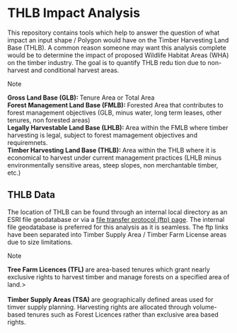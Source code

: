 # THLB Impact Analysis
This repository contains tools which help to answer the question of what impact
an input shape / Polygon would have on the Timber Harvesting Land Base (THLB). A 
common reason someone may want this analysis complete would be to determine the 
impact of proposed Wildlife Habitat Areas (WHA) on the timber industry. The 
goal is to quantify THLB redu tion due to non-harvest and conditional harvest 
areas.

>[!Note]
><strong>Gross Land Base (GLB): </strong>Tenure Area or Total Area<br />
><strong>Forest Management Land Base (FMLB): </strong>Forested Area that contributes to forest management objectives (GLB, minus water, long term leases, other tenures, non forested areas)<br />
><strong>Legally Harvestable Land Base (LHLB): </strong>Area within the FMLB where timber harvesting is legal, subject to forest mamagement objectives and requiremnets. <br />
><strong>Timber Harvesting Land Base (THLB): </strong>Area within the THLB where it is economical to harvest under current management practices (LHLB minus environmentally sensitive areas, steep slopes, non merchantable timber, etc.)

## THLB Data
The location of THLB can be found through an internal local directory as an ESRI
file geodatabase or via a [file transfer protocol (ftp) page](https://www.for.gov.bc.ca/ftp/HTS/external/!publish/DataCatalogue_FAIB_Data/THLB/). The internal file
geodatabase is preferred for this analysis as it is seamless. The ftp links have 
been separated into Timber Supply Area / Timber Farm License areas due to size 
limitations. 

>[!Note]
><strong>Tree Farm Licences (TFL) </strong>are area-based tenures which grant nearly exclusive rights to harvest timber and manage forests on a specified area of land.><br />
><br />
><strong>Timber Supply Areas (TSA) </strong>are geographically defined areas used for timver supply planning. Harvesting rights are allocated through volume-based tenures such as Forest Licences rather than exclusive area based rights. 